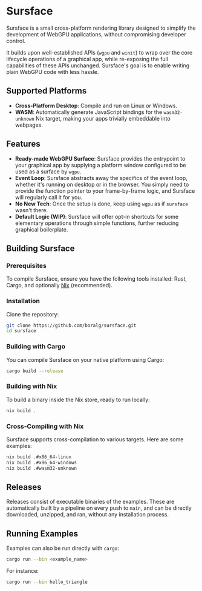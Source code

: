 # Sursface

Sursface is a small cross-platform rendering library designed to simplify the development of WebGPU applications, without compromising developer control.

It builds upon well-established APIs (`wgpu` and `winit`) to wrap over the core lifecycle operations of a graphical app, while re-exposing the full capabilities of these APIs unchanged. Sursface's goal is to enable writing plain WebGPU code with less hassle.

## Supported Platforms
- **Cross-Platform Desktop**: Compile and run on Linux or Windows.
- **WASM**: Automatically generate JavaScript bindings for the `wasm32-unknown` Nix target, making your apps trivially embeddable into webpages.

## Features
- **Ready-made WebGPU Surface**: Sursface provides the entrypoint to your graphical app by supplying a platform window configured to be used as a surface by `wgpu`.
- **Event Loop**: Sursface abstracts away the specifics of the event loop, whether it's running on desktop or in the browser. You simply need to provide the function pointer to your frame-by-frame logic, and Sursface will regularly call it for you.
- **No New Tech**: Once the setup is done, keep using `wgpu` as if `sursface` wasn't there.
- **Default Logic (WIP)**: Sursface will offer opt-in shortcuts for some elementary operations through simple functions, further reducing graphical boilerplate.

## Building Sursface

### Prerequisites

To compile Sursface, ensure you have the following tools installed: Rust, Cargo, and optionally [Nix](https://nixos.org/download.html) (recommended).

### Installation

Clone the repository:

```sh
git clone https://github.com/boralg/sursface.git
cd sursface
```

### Building with Cargo

You can compile Sursface on your native platform using Cargo:

```sh
cargo build --release
```

### Building with Nix

To build a binary inside the Nix store, ready to run locally:

```sh
nix build .
```

### Cross-Compiling with Nix

Sursface supports cross-compilation to various targets. Here are some examples:

```sh
nix build .#x86_64-linux
nix build .#x86_64-windows
nix build .#wasm32-unknown
```

## Releases

Releases consist of executable binaries of the examples. These are automatically built by a pipeline on every push to `main`, and can be directly downloaded, unzipped, and ran, without any installation process.

## Running Examples

Examples can also be run directly with `cargo`:

```sh
cargo run --bin <example_name>
```

For instance:

```sh
cargo run --bin hello_triangle
```